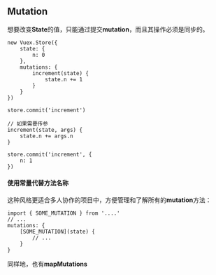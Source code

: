 ## Mutation  
想要改变**State**的值，只能通过提交**mutation**，而且其操作必须是同步的。

	new Vuex.Store({
		state: {
			n: 0
		},
		mutations: {
			increment(state) {
				state.n += 1
			}
		}
	})

	store.commit('increment')

	// 如果需要传参
	increment(state, args) {
		state.n += args.n
	}

	store.commit('increment', {
		n: 1	
	})

#### 使用常量代替方法名称  
这种风格更适合多人协作的项目中，方便管理和了解所有的**mutation**方法：

	import { SOME_MUTATION } from '....'
	// ...
	mutations: {
		[SOME_MUTATION](state) {
			// ...
		}
	}

同样地，也有**mapMutations**